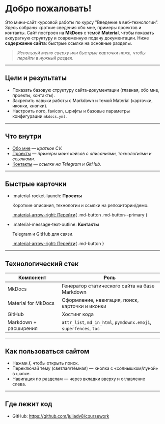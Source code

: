 # Добро пожаловать! 

Это мини-сайт курсовой работы по курсу "Введение в веб-технологии". 
Здесь собраны краткие сведения обо мне, примеры проектов и контакты. Сайт построен на **MkDocs** с темой **Material**, чтобы показать аккуратную структуру и современную подачу документации.
Ниже **содержание сайта**: быстрые ссылки на основные разделы.

> *Используй меню сверху или быстрые карточки ниже, чтобы перейти в нужный раздел.*

---

## Цели и результаты

- Показать базовую структуру сайта-документации (главная, обо мне, проекты, контакты).
- Закрепить навыки работы с Markdown и темой Material (карточки, иконки, кнопки).
- Настроить лого, favicon, шрифты и базовые параметры конфигурации `mkdocs.yml`.

---

## Что внутри

- [Обо мне](about.md) — *краткое CV.*
- [Проекты](projects.md) — *примеры моих кейсов с описаниями, технологиями и ссылками.*
- [Контакты](contacts.md) — *ссылки на Telegram и GitHub*.

---

## Быстрые карточки

<div class="grid cards" markdown="1">

-   :material-rocket-launch: **Проекты**

    Короткие описания, технологии и ссылки на репозитории/демо.

    [:material-arrow-right: Перейти](projects.md){ .md-button .md-button--primary }

-   :material-message-text-outline: **Контакты**

    Telegram и GitHub для связи.

    [:material-arrow-right: Перейти](contacts.md){ .md-button }

</div>

---

## Технологический стек 

| Компонент | Роль |
|---|---|
| MkDocs | Генератор статического сайта на базе Markdown |
| Material for MkDocs | Оформление, навигация, поиск, карточки и иконки |
| GitHub | Хостинг кода |
| Markdown + расширения | `attr_list`, `md_in_html`, `pymdownx.emoji`, `superfences`, `toc` |

---

## Как пользоваться сайтом

- Нажми **/**, чтобы открыть поиск.  
- Переключай тему (светлая/тёмная) — кнопка с «солнышком/луной» в шапке.  
- Навигация по разделам — через вкладки вверху и оглавление слева.

---

## Где лежит код

- GitHub: <https://github.com/juliadv8/coursework>


[site/assets/images/background.jpg]: site/assets/images/background.jpg
